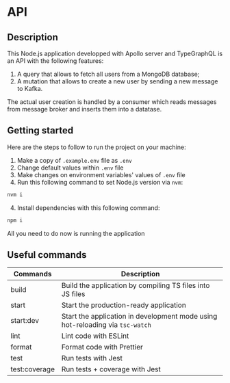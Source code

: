 # API

## Description

This Node.js application developped with Apollo server and TypeGraphQL is an API with the following features:
1. A query that allows to fetch all users from a MongoDB database;
2. A mutation that allows to create a new user by sending a new message to Kafka.

The actual user creation is handled by a consumer which reads messages from message broker and inserts them into a datatase.

## Getting started

Here are the steps to follow to run the project on your machine:

1. Make a copy of `.example.env` file as `.env`
2. Change default values within `.env` file
3. Make changes on environment variables' values of `.env` file
4. Run this following command to set Node.js version via `nvm`:

```sh
nvm i
```

4. Install dependencies with this following command:

```sh
npm i
```

All you need to do now is running the application

## Useful commands

| Commands      | Description                                                                   |
| ------------- | ----------------------------------------------------------------------------- |
| build         | Build the application by compiling TS files into JS files                     |
| start         | Start the production-ready application                                        |
| start:dev     | Start the application in development mode using hot-reloading via `tsc-watch` |
| lint          | Lint code with ESLint                                                         |
| format        | Format code with Prettier                                                     |
| test          | Run tests with Jest                                                           |
| test:coverage | Run tests + coverage with Jest                                                |
